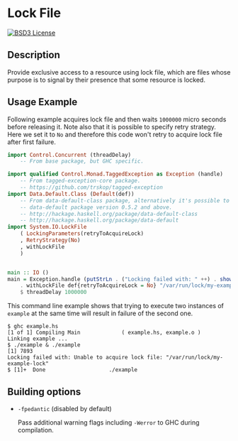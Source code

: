 Lock File
=========

[![BSD3 License](http://img.shields.io/badge/license-BSD3-brightgreen.svg)][tl;dr Legal: BSD3]


Description
-----------

Provide exclusive access to a resource using lock file, which are files whose
purpose is to signal by their presence that some resource is locked.


Usage Example
-------------

Following example acquires lock file and then waits `1000000` micro seconds
before releasing it. Note also that it is possible to specify retry strategy.
Here we set it to `No` and therefore this code won't retry to acquire lock file
after first failure.

```Haskell
import Control.Concurrent (threadDelay)
    -- From base package, but GHC specific.

import qualified Control.Monad.TaggedException as Exception (handle)
    -- From tagged-exception-core package.
    -- https://github.com/trskop/tagged-exception
import Data.Default.Class (Default(def))
    -- From data-default-class package, alternatively it's possible to use
    -- data-default package version 0.5.2 and above.
    -- http://hackage.haskell.org/package/data-default-class
    -- http://hackage.haskell.org/package/data-default
import System.IO.LockFile
    ( LockingParameters(retryToAcquireLock)
    , RetryStrategy(No)
    , withLockFile
    )


main :: IO ()
main = Exception.handle (putStrLn . ("Locking failed with: " ++) . show)
    . withLockFile def{retryToAcquireLock = No} "/var/run/lock/my-example-lock"
    $ threadDelay 1000000
```

This command line example shows that trying to execute two instances of
`example` at the same time will result in failure of the second one.

```
$ ghc example.hs
[1 of 1] Compiling Main             ( example.hs, example.o )
Linking example ...
$ ./example & ./example
[1] 7893
Locking failed with: Unable to acquire lock file: "/var/run/lock/my-example-lock"
$ [1]+  Done                    ./example
```


Building options
----------------

* `-fpedantic` (disabled by default)

  Pass additional warning flags including `-Werror` to GHC during compilation.



[tl;dr Legal: BSD3]:
  https://tldrlegal.com/license/bsd-3-clause-license-%28revised%29
  "BSD 3-Clause License (Revised)"
